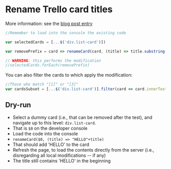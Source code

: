 # Rename Trello card titles

More information: see the [blog post entry](https://alvarogarcia7.github.io/blog/2017/03/16/modifying-titles-in-a-trello-board/)


```javascript
//Remember to load into the console the existing code

var selectedCards = [...$('div.list-card')])

var removePrefix = card => renameCard(card, (title) => title.substring(4))

// WARNING: this performs the modification
//selectedCards.forEach(removePrefix)
```

You can also filter the cards to which apply the modification:

```javascript
//Those who match "[1]" or "[3]"
var cardsSubset = [...$('div.list-card')].filter(card => card.innerText.match(/\[[13]\]/))
```

## Dry-run

  * Select a dummy card (i.e., that can be removed after the test), and navigate up to this level: `div.list-card`.
  * That is `$0` on the developer console
  * Load the code into the console
  * `renameCard($0, (title) => "HELLO"+title)`
  * That should add 'HELLO' to the card
  * Refresh the page, to load the contents directly from the server (i.e., disregarding all local modifications -- if any)
  * The title still contains 'HELLO' in the beginning
